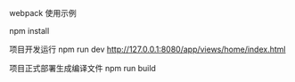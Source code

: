 webpack 使用示例

npm install

项目开发运行
npm run dev
http://127.0.0.1:8080/app/views/home/index.html


项目正式部署生成编译文件
npm run build
